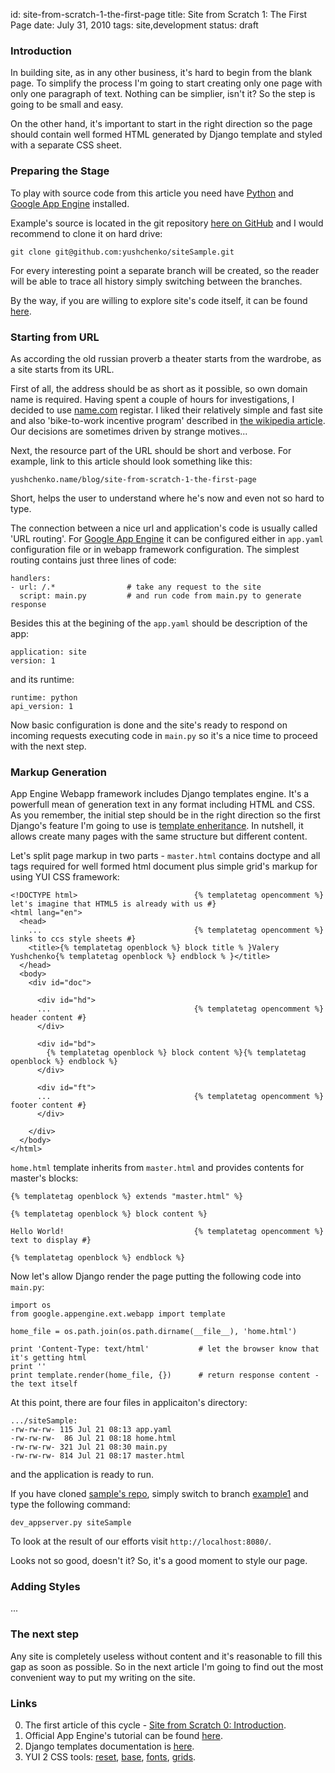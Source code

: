 id:     site-from-scratch-1-the-first-page
title:  Site from Scratch 1: The First Page
date:   July 31, 2010
tags:   site,development
status: draft


### Introduction

In building site, as in any other business, it's hard to begin from the blank page.
To simplify the process I'm going to start creating only one page with only one paragraph of text.
Nothing can be simplier, isn't it? So the step is going to be small and easy.

On the other hand, it's important to start in the right direction
so the page should contain well formed HTML generated by Django template
and styled with a separate CSS sheet.

### Preparing the Stage

To play with source code from this article you need have [Python][python] and [Google App Engine][app-engine] installed.

Example's source is located in the git repository [here on GitHub][siteSample] 
and I would recommend to clone it on hard drive:

    git clone git@github.com:yushchenko/siteSample.git

For every interesting point a separate branch will be created,
so the reader will be able to trace all history simply switching between the branches.

By the way, if you are willing to explore site's code itself, it can be found [here][site].

### Starting from URL

As according the old russian proverb a theater starts from the wardrobe, as a site starts from its URL.

First of all, the address should be as short as it possible, so own domain name is required.
Having spent a couple of hours for investigations, I decided to use [name.com][name.com] registar.
I liked their relatively simple and fast site and also 'bike-to-work incentive program'
described in [the wikipedia article][name-com-wiki].
Our decisions are sometimes driven by strange motives...

Next, the resource part of the URL should be short and verbose.
For example, link to this article should look something like this:

    yushchenko.name/blog/site-from-scratch-1-the-first-page

Short, helps the user to understand where he's now and even not so hard to type.

The connection between a nice url and application's code is usually called 'URL routing'.
For [Google App Engine][app-engine] it can be configured either in `app.yaml` configuration file or
in webapp framework configuration.
The simplest routing contains just three lines of code:

    handlers:
    - url: /.*                # take any request to the site
      script: main.py         # and run code from main.py to generate response

Besides this at the begining of the `app.yaml` should be description of the app:

    application: site
    version: 1

and its runtime:

    runtime: python
    api_version: 1

Now basic configuration is done
and the site's ready to respond on incoming requests executing code in `main.py`
so it's a nice time to proceed with the next step.

### Markup Generation

App Engine Webapp framework includes Django templates engine.
It's a powerfull mean of generation text in any format including HTML and CSS.
As you remember, the initial step should be in the right direction so
the first Django's feature I'm going to use is [template enheritance][django-template-inheritance].
In nutshell, it allows create many pages with the same structure but different content.

Let's split page markup in two parts -
`master.html` contains doctype and all tags required for well formed html document
plus simple grid's markup for using YUI CSS framework:

    <!DOCTYPE html>                          {% templatetag opencomment %} let's imagine that HTML5 is already with us #}
    <html lang="en">
      <head>
        ...                                  {% templatetag opencomment %} links to ccs style sheets #}
        <title>{% templatetag openblock %} block title % }Valery Yushchenko{% templatetag openblock %} endblock % }</title>
      </head>
      <body>
        <div id="doc">
    
          <div id="hd">
          ...                                {% templatetag opencomment %} header content #}
          </div>
    
          <div id="bd">
            {% templatetag openblock %} block content %}{% templatetag openblock %} endblock %}
          </div>
    
          <div id="ft">
          ...                                {% templatetag opencomment %} footer content #}
          </div>
    
        </div>
      </body>
    </html>

`home.html` template inherits from `master.html` and provides contents for master's blocks:

    {% templatetag openblock %} extends "master.html" %}
    
    {% templatetag openblock %} block content %}

    Hello World!                             {% templatetag opencomment %} text to display #}
    
    {% templatetag openblock %} endblock %}
    
Now let's allow Django render the page putting the following code into `main.py`:

    import os
    from google.appengine.ext.webapp import template
    
    home_file = os.path.join(os.path.dirname(__file__), 'home.html')
    
    print 'Content-Type: text/html'           # let the browser know that it's getting html
    print ''
    print template.render(home_file, {})      # return response content - the text itself


At this point, there are four files in applicaiton's directory:

    .../siteSample:
    -rw-rw-rw- 115 Jul 21 08:13 app.yaml
    -rw-rw-rw-  86 Jul 21 08:18 home.html
    -rw-rw-rw- 321 Jul 21 08:30 main.py
    -rw-rw-rw- 814 Jul 21 08:17 master.html

and the application is ready to run.

If you have cloned [sample's repo][siteSample], simply switch to branch [example1][example1] and type the following command:

    dev_appserver.py siteSample

To look at the result of our efforts visit `http://localhost:8080/`.

Looks not so good, doesn't it? 
So, it's a good moment to style our page.

### Adding Styles

...

### The next step

Any site is completely useless without content and it's reasonable to fill this gap as soon as possible.
So in the next article I'm going to find out the most convenient way to put my writing on the site.

### Links

0. The first article of this cycle - [Site from Scratch 0: Introduction][s0].
1. Official App Engine's tutorial can be found [here][app-engine-tutorial].
2. Django templates documentation is [here][django-doc].
3. YUI 2 CSS tools: [reset][yui-reset], [base][yui-base], [fonts][yui-fonts], [grids][yui-grids].


[python]: http://www.python.org "Python Programming Language"
[app-engine]: appengine.google.com/ "Google App Engine"

[name.com]: http://www.name.com "Name.com web site"
[name-com-wiki]:http://en.wikipedia.org/wiki/Name.com "Wiki article about Name.com"
[django-template-inheritance]:http://www.djangoproject.com/documentation/0.96/templates/#template-inheritance "Django documentation: template inheritance"

[site]: http://github.com/yushchenko/site "Full source code of this site"
[siteSample]: http://github.com/yushchenko/siteSample "Sample's repository on GitHub"
[example1]: http://github.com/yushchenko/siteSample/tree/example1 "Sample's source code: example 1"

[s0]: /blog/site-from-scratch-0-introduction "Site from Scratch 0: Intorduction"
[s2]: /blog/site-from-scratch-2-content "Site from Scratch 2: Content"

[app-engine-tutorial]: http://code.google.com/appengine/docs/python/gettingstarted/ "Python App Engine tutorial"
[django-doc]: http://www.djangoproject.com/documentation/0.96/templates/ "Django templates, version 0.96"
[yui-reset]: http://developer.yahoo.com/yui/reset/ "YUI 2 Reset"
[yui-base]: http://developer.yahoo.com/yui/base/ "YUI 2 Base"
[yui-fonts]: http://developer.yahoo.com/yui/fonts/ "YUI 2 Fonts"
[yui-grids]: http://developer.yahoo.com/yui/grids/ "YUI 2 Grids"


